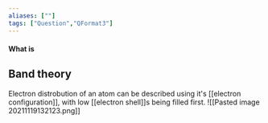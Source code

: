 ```yaml
---
aliases: [""]
tags: ["Question","QFormat3"]
---
```


#### What is
## Band theory
Electron distrobution of an atom can be described using it's [[electron configuration]], with low [[electron shell]]s being filled first.
![[Pasted image 20211119132123.png]]
